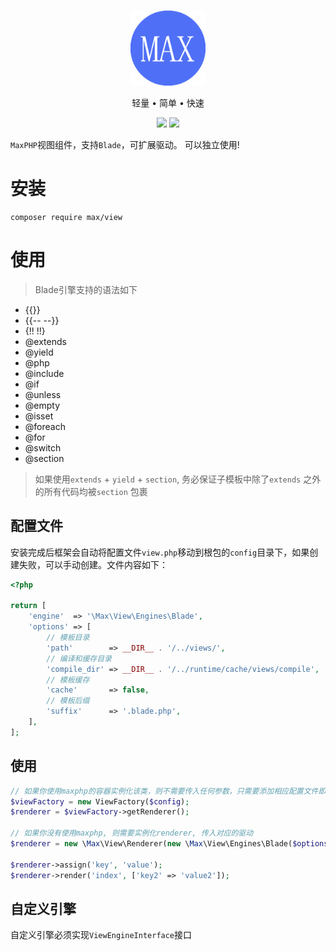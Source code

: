 <br>

<p align="center">
<img src="https://raw.githubusercontent.com/marxphp/max/master/public/favicon.ico" width="120" alt="Max">
</p>

<p align="center">轻量 • 简单 • 快速</p>

<p align="center">
<img src="https://img.shields.io/badge/php-%3E%3D7.4-brightgreen">
<img src="https://img.shields.io/badge/license-apache%202-blue">
</p>

`MaxPHP`视图组件，支持`Blade`，可扩展驱动。 可以独立使用!

# 安装

```
composer require max/view
```

# 使用

> Blade引擎支持的语法如下

- {{}}
- {{-- --}}
- {!! !!}
- @extends
- @yield
- @php
- @include
- @if
- @unless
- @empty
- @isset
- @foreach
- @for
- @switch
- @section

> 如果使用`extends` + `yield` + `section`, 务必保证子模板中除了`extends` 之外的所有代码均被`section` 包裹

## 配置文件

安装完成后框架会自动将配置文件`view.php`移动到根包的`config`目录下，如果创建失败，可以手动创建。文件内容如下：

```php
<?php

return [
    'engine'  => '\Max\View\Engines\Blade',
    'options' => [
        // 模板目录
        'path'        => __DIR__ . '/../views/',
        // 编译和缓存目录
        'compile_dir' => __DIR__ . '/../runtime/cache/views/compile',
        // 模板缓存
        'cache'       => false,
        // 模板后缀
        'suffix'      => '.blade.php',
    ],
];

```

## 使用

```php
// 如果你使用maxphp的容器实例化该类，则不需要传入任何参数，只需要添加相应配置文件即可。
$viewFactory = new ViewFactory($config);
$renderer = $viewFactory->getRenderer();

// 如果你没有使用maxphp, 则需要实例化renderer, 传入对应的驱动
$renderer = new \Max\View\Renderer(new \Max\View\Engines\Blade($options));

$renderer->assign('key', 'value');
$renderer->render('index', ['key2' => 'value2']);
```

## 自定义引擎

自定义引擎必须实现`ViewEngineInterface`接口
